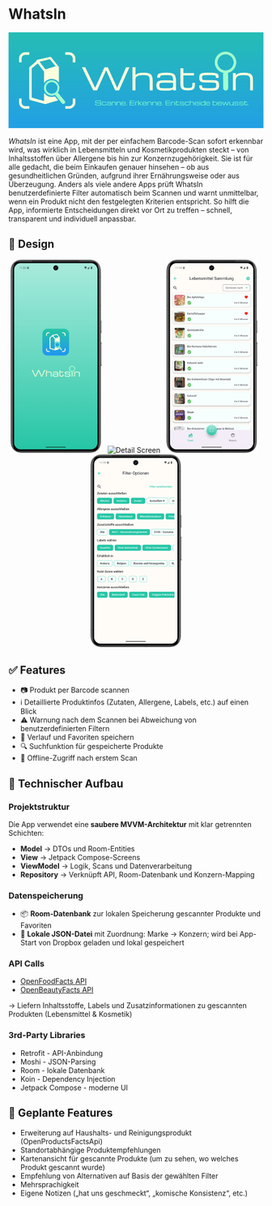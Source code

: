 


# WhatsIn  

![App Logo](img/whatsin_readme_header.png)

*WhatsIn* ist eine App, mit der per einfachem Barcode-Scan sofort erkennbar wird, was wirklich in Lebensmitteln und Kosmetikprodukten steckt – von Inhaltsstoffen über Allergene bis hin zur Konzernzugehörigkeit.
Sie ist für alle gedacht, die beim Einkaufen genauer hinsehen – ob aus gesundheitlichen Gründen, aufgrund ihrer Ernährungsweise oder aus Überzeugung.
Anders als viele andere Apps prüft WhatsIn benutzerdefinierte Filter automatisch beim Scannen und warnt unmittelbar, wenn ein Produkt nicht den festgelegten Kriterien entspricht.
So hilft die App, informierte Entscheidungen direkt vor Ort zu treffen – schnell, transparent und individuell anpassbar.

## 🎨 Design

<p align="center">
  <img src="img/readme_splashscreen.png" width="180" alt="Splash Screen" style="margin-right: 8px;"/>
  <img src="img/readme_detail.png" width="180" alt="Detail Screen" style="margin-right: 8px;"/>
  <img src="img/readme_food_collection.png" width="180" alt="Food Collection" style="margin-right: 8px;"/>
  <img src="img/readme_filteroptions.png" width="180" alt="Filter Options"/>
</p>

## ✅ Features

- 📷 Produkt per Barcode scannen
- ℹ️ Detaillierte Produktinfos (Zutaten, Allergene, Labels, etc.) auf einen Blick
- ⚠️ Warnung nach dem Scannen bei Abweichung von benutzerdefinierten Filtern
- 📌 Verlauf und Favoriten speichern
- 🔍 Suchfunktion für gespeicherte Produkte
- 🔁 Offline-Zugriff nach erstem Scan


## 🧱 Technischer Aufbau

### Projektstruktur

Die App verwendet eine **saubere MVVM-Architektur** mit klar getrennten Schichten:

- **Model** → DTOs und Room-Entities
- **View** → Jetpack Compose-Screens
- **ViewModel** → Logik, Scans und Datenverarbeitung
- **Repository** → Verknüpft API, Room-Datenbank und Konzern-Mapping

### Datenspeicherung

- 📦 **Room-Datenbank** zur lokalen Speicherung gescannter Produkte und Favoriten
- 📁 **Lokale JSON-Datei** mit Zuordnung: Marke → Konzern; wird bei App-Start von Dropbox geladen und lokal gespeichert

### API Calls

-  [OpenFoodFacts API](https://world.openfoodfacts.org/)
-  [OpenBeautyFacts API](https://world.openbeautyfacts.org/)
  
→ Liefern Inhaltsstoffe, Labels und Zusatzinformationen zu gescannten Produkten (Lebensmittel & Kosmetik)

### 3rd-Party Libraries

- Retrofit - API-Anbindung
- Moshi - JSON-Parsing
- Room - lokale Datenbank
- Koin - Dependency Injection
- Jetpack Compose - moderne UI

## 🚀 Geplante Features

- Erweiterung auf Haushalts- und Reinigungsprodukt (OpenProductsFactsApi)
- Standortabhängige Produktempfehlungen
- Kartenansicht für gescannte Produkte (um zu sehen, wo welches Produkt gescannt wurde)
- Empfehlung von Alternativen auf Basis der gewählten Filter
- Mehrsprachigkeit
- Eigene Notizen („hat uns geschmeckt“, „komische Konsistenz“, etc.)
